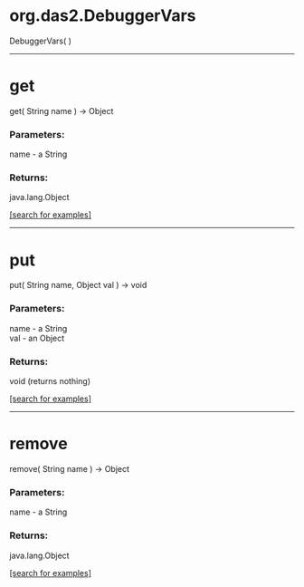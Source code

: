# org.das2.DebuggerVars
DebuggerVars( )


***
<a name="get"></a>
# get
get( String name ) &rarr; Object



### Parameters:
name - a String

### Returns:
java.lang.Object


<a href="https://github.com/autoplot/dev/search?q=get&unscoped_q=get">[search for examples]</a>

***
<a name="put"></a>
# put
put( String name, Object val ) &rarr; void



### Parameters:
name - a String
<br>val - an Object

### Returns:
void (returns nothing)


<a href="https://github.com/autoplot/dev/search?q=put&unscoped_q=put">[search for examples]</a>

***
<a name="remove"></a>
# remove
remove( String name ) &rarr; Object



### Parameters:
name - a String

### Returns:
java.lang.Object


<a href="https://github.com/autoplot/dev/search?q=remove&unscoped_q=remove">[search for examples]</a>

